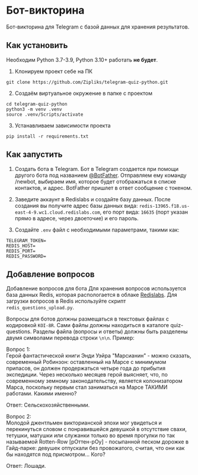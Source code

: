 
# Бот-викторина

Бот-викторина для Telegram с базой данных для хранения результатов. 

## Как установить
Необходим Python 3.7-3.9, Python 3.10+ работать __не будет__.

1. Клонируем проект себе на ПК
```
git clone https://github.com/Zipliks/telegram-quiz-python.git
```
2. Создаём виртуальное окружение в папке с проектом
```
cd telegram-quiz-python
python3 -m venv .venv
source .venv/Scripts/activate
```
3. Устанавливаем зависимости проекта
```
pip install -r requirements.txt
```
## Как запустить
1. Создать бота в Telegram. 
Бот в Telegram создается при помощи другого бота под названием [@BotFather](https://t.me/@Botfather). 
Отправляем ему команду /newbot, выбираем имя, которое будет отображаться в списке контактов, и адрес. 
BotFather пришлет в ответ сообщение с токеном.

2. Заведите аккаунт в Redislabs и создайте базу данных. После создания вы получите адрес базы данных вида: `redis-13965.f18.us-east-4-9.wc1.cloud.redislabs.com`, его порт вида: `16635` (порт указан прямо в адресе, через двоеточие) и его пароль.

3. Создайте `.env` файл c необходимыми параметрами, такими как:
```
TELEGRAM_TOKEN=
REDIS_HOST=
REDIS_PORT=
REDIS_PASSWORD=
```

## Добавление вопросов

Добавление вопросов для бота
Для хранения вопросов используется база данных Redis, которая распологается в облаке [Redislabs](https://app.redislabs.com/#/). Для загрузки вопросов в Redis используйте скрипт `redis_questions_upload.py`.

Вопросы для ботов должны размещаться в текстовых файлах с кодировкой `KOI-8R`. Сами файлы должны находиться в каталоге quiz-questions. Разделы файла (вопросы и ответы) должны быть разделены двумя символами перевода строки `\n\n`. Пример:

Вопрос 1:\
Герой фантастической книги Энди Уэйра "Марсианин" - можно сказать,
современный Робинзон: оставленный на Марсе с минимумом припасов, он
должен продержаться четыре года до прибытия экспедиции. Через несколько
месяцев герой выясняет, что, по современному земному законодательству,
является колонизатором Марса, поскольку первым стал заниматься на Марсе
ТАКИМИ работами. Какими именно?

Ответ:
Сельскохозяйственными.

Вопрос 2:\
Молодой джентльмен викторианской эпохи мог увидеться и перекинуться
словом с понравившейся девушкой в отсутствие свахи, тетушки, матушки или
служанки только во время прогулки по так называемой Rotten-Row
[рОттен-рОу] - посыпанной песком дорожке в Гайд-парке: девушек отпускали
без провожатого, считая, что они как бы находятся под присмотром... Кого?

Ответ:
Лошади.

